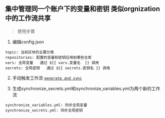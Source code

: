 ## 集中管理同一个账户下的变量和密钥 类似orgnization中的工作流共享

>使用步骤

1.  编辑config.json 
```
topic: 当前区块的主要分类
repositories: 配置的变量和密钥应用到哪些仓库
vars: 全局变量   通过 ${{ vars.变量名  }} 调用
secrets: 全局密钥   通过 ${{ secrets.密钥名 }} 调用
```

2. 手动触发工作流 [`generate and sync`](https://github.com/nichuanfang/.github/actions/workflows/main.yml)

3. 生成synchronize_secrets.yml和synchronize_variables.yml为两个新的工作流
```
synchronize_variables.yml: 同步全局变量
synchronize_secrets.yml: 同步全局密钥
```
